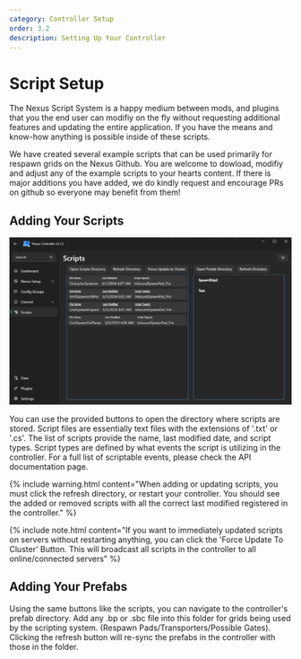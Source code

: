 ```yaml
---
category: Controller Setup
order: 3.2
description: Setting Up Your Controller
---
```


# Script Setup

The Nexus Script System is a happy medium between mods, and plugins that you the end user can modifiy on the fly without requesting additional features and updating the entire application. If you have the means and know-how anything is possible inside of these scripts.

We have created several example scripts that can be used primarily for respawn grids on the Nexus Github. You are welcome to dowload, modifiy and adjust any of the example scripts to your hearts content. If there is major additions you have added, we do kindly request and encourage PRs on github so everyone may benefit from them!



## Adding Your Scripts
![](/img/ControllerScripts.png)

You can use the provided buttons to open the directory where scripts are stored. Script files are essentially text files with the extensions of '.txt' or '.cs'. The list of scripts provide the name, last modified date, and script types. Script types are defined by what events the script is utilizing in the controller. For a full list of scriptable events, please check the API documentation page.

{% include warning.html content="When adding or updating scripts, you must click the refresh directory, or restart your controller. You should see the added or removed scripts with all the correct last modified registered in the controller." %}

{% include note.html content="If you want to immediately updated scripts on servers without restarting anything, you can click the 'Force Update To Cluster' Button. This will broadcast all scripts in the controller to all online/connected servers" %}

## Adding Your Prefabs
Using the same buttons like the scripts, you can navigate to the controller's prefab directory. Add any .bp or .sbc file into this folder for grids being used by the scripting system. (Respawn Pads/Transporters/Possible Gates). Clicking the refresh button will re-sync the prefabs in the controller with those in the folder.



